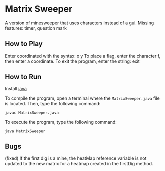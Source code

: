 # Matrix Sweeper
A version of minesweeper that uses characters instead of a gui. 
Missing features: timer, question mark

## How to Play
Enter coordinated with the syntax: x y
To place a flag, enter the character f, then enter a coordinate.
To exit the program, enter the string: exit

## How to Run
Install [java](https://www.java.com/en/download/)

To compile the program, open a terminal where the `MatrixSweeper.java` file is located. Then, type the following command:

```
javac MatrixSweeper.java
```

To execute the program, type the following command:

```
java MatrixSweeper
```

## Bugs
(fixed) If the first dig is a mine, the heatMap reference variable is not updated to the new matrix for a heatmap created in the firstDig method.
